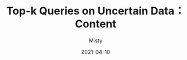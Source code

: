 ---
title: Top-k Queries on Uncertain Data：Content
author: "Misty"
tags: ["HKU","COMP 7801","Top-k Queries on Uncertain Data"]
categories: ["Advanced Topics in Data Management"]
date: 2021-04-10
---